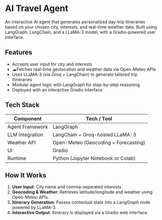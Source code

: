 # AI Travel Agent

An interactive AI agent that generates personalized day-trip itineraries based on your chosen city, interests, and real-time weather data. Built using LangGraph, LangChain, and a LLaMA-3 model, with a Gradio-powered user interface.

## Features

- Accepts user input for city and interests
- ☁Fetches real-time geolocation and weather data via Open-Meteo APIs
- Uses LLaMA-3 (via Groq + LangChain) to generate tailored trip itineraries
- Modular agent logic with LangGraph for step-by-step reasoning
- Deployed with an interactive Gradio interface

## Tech Stack

| Component       | Tech / Tool                             |
|----------------|------------------------------------------|
| Agent Framework | LangGraph                               |
| LLM Integration | LangChain + Groq-hosted LLaMA-3          |
| Weather API     | Open-Meteo (Geocoding + Forecasting)     |
| UI              | Gradio                                   |
| Runtime         | Python (Jupyter Notebook or Colab)       |

## How It Works

1. **User Input**: City name and comma-separated interests.
2. **Geocoding & Weather**: Retrieves latitude/longitude and weather using Open-Meteo APIs.
3. **Itinerary Generation**: Passes contextual state into a LangGraph node powered by LLaMA-3.
4. **Interactive Output**: Itinerary is displayed via a Gradio web interface.
